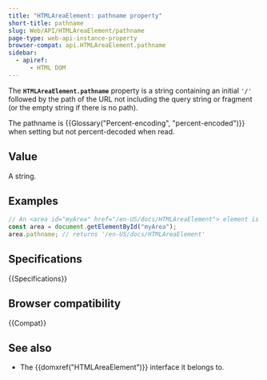 ```yaml
---
title: "HTMLAreaElement: pathname property"
short-title: pathname
slug: Web/API/HTMLAreaElement/pathname
page-type: web-api-instance-property
browser-compat: api.HTMLAreaElement.pathname
sidebar:
  - apiref:
      - HTML DOM
---
```


The **`HTMLAreaElement.pathname`** property is a
string containing an initial `'/'` followed by the path of
the URL not including the query string or fragment (or the empty string if there is no
path).

The pathname is {{Glossary("Percent-encoding", "percent-encoded")}} when setting but not percent-decoded when read.

## Value

A string.

## Examples

```js
// An <area id="myArea" href="/en-US/docs/HTMLAreaElement"> element is in the document
const area = document.getElementById("myArea");
area.pathname; // returns '/en-US/docs/HTMLAreaElement'
```

## Specifications

{{Specifications}}

## Browser compatibility

{{Compat}}

## See also

- The {{domxref("HTMLAreaElement")}} interface it belongs to.
